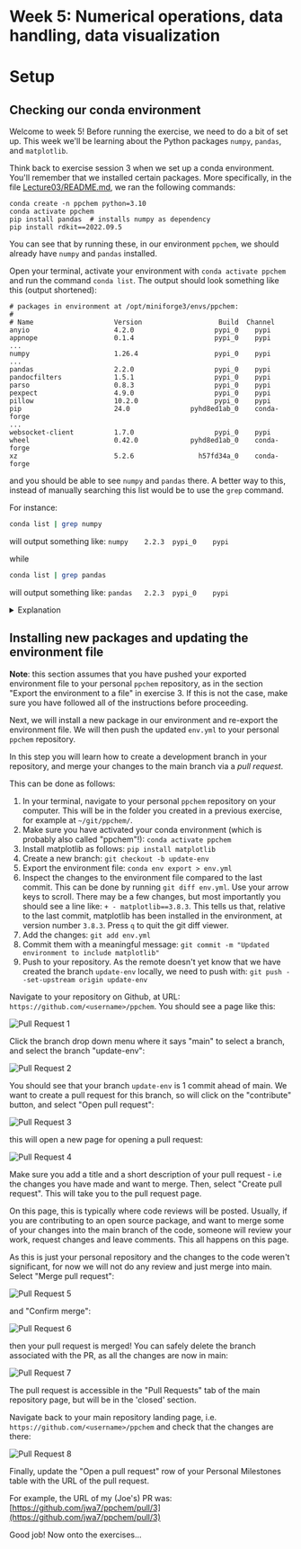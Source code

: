 # Week 5: Numerical operations, data handling, data visualization


# Setup

## Checking our conda environment

Welcome to week 5! Before running the exercise, we need to do a bit of set up. This week
we'll be learning about the Python packages `numpy`, `pandas`, and `matplotlib`.

Think back to exercise session 3 when we set up a conda environment. You'll remember that
we installed certain packages. More specifically, in the file
[Lecture03/README.md](../Lecture03/README.md), we ran the following commands:

```
conda create -n ppchem python=3.10
conda activate ppchem
pip install pandas  # installs numpy as dependency
pip install rdkit==2022.09.5
```

You can see that by running these, in our environment `ppchem`, we should already have
`numpy` and `pandas` installed. 

Open your terminal, activate your environment with `conda activate ppchem` and run the command `conda list`. The output should look something like this (output shortened):

```
# packages in environment at /opt/miniforge3/envs/ppchem:
#
# Name                    Version                   Build  Channel
anyio                     4.2.0                    pypi_0    pypi
appnope                   0.1.4                    pypi_0    pypi
...
numpy                     1.26.4                   pypi_0    pypi
...
pandas                    2.2.0                    pypi_0    pypi
pandocfilters             1.5.1                    pypi_0    pypi
parso                     0.8.3                    pypi_0    pypi
pexpect                   4.9.0                    pypi_0    pypi
pillow                    10.2.0                   pypi_0    pypi
pip                       24.0               pyhd8ed1ab_0    conda-forge
...
websocket-client          1.7.0                    pypi_0    pypi
wheel                     0.42.0             pyhd8ed1ab_0    conda-forge
xz                        5.2.6                h57fd34a_0    conda-forge
```

and you should be able to see `numpy` and `pandas` there. A better way to this, instead of manually searching this list would be to use the `grep` command.

For instance:

```bash
conda list | grep numpy
```
will output something like: `numpy    2.2.3  pypi_0    pypi`

while
```bash
conda list | grep pandas
```
will output something like: `pandas   2.2.3  pypi_0    pypi`

<details>
<summary>Explanation</summary>

* `grep` is used to search for text patterns. Here we are searching for the text pattern "numpy" or "pandas" in the output of the command `conda list`
* The pipe symbol `|` connects two commands, sending the output of the first command as input to the second command.
* When you run `conda list | grep numpy`, you're taking all your installed packages (from conda list) and filtering to only show lines containing "numpy".
* This approach is much faster than scanning through a long list manually, as it instantly shows you if and which versions of numpy or pandas are installed in your environment.

</details>

## Installing new packages and updating the environment file

**Note**: this section assumes that you have pushed your exported environment file to your personal
`ppchem` repository, as in the section "Export the environment to a file" in exercise 3. If this is not the case,
make sure you have followed all of the instructions before proceeding.

Next, we will install a new package in our environment and re-export the environment file. We will then push the updated `env.yml` to your personal `ppchem` repository.

In this step you will learn how to create a development branch in your repository, and merge your changes to the main branch via a *pull request*.

This can be done as follows:

1. In your terminal, navigate to your personal `ppchem` repository on your computer. This will be in the folder you created in a previous exercise, for example at `~/git/ppchem/`.
1. Make sure you have activated your conda environment (which is probably also called "ppchem"!): `conda activate ppchem`
1. Install matplotlib as follows: `pip install matplotlib`
1. Create a new branch: `git checkout -b update-env`
1. Export the environment file: `conda env export > env.yml`
1. Inspect the changes to the environment file compared to the last commit. This can be done by running `git diff env.yml`. Use your arrow keys to scroll. There may be a few changes, but most importantly you should see a line like: `+ - matplotlib==3.8.3`. This tells us that, relative to the last commit, matplotlib has been installed in the environment, at version number `3.8.3`. Press `q` to quit the git diff viewer.
1. Add the changes: `git add env.yml`
1. Commit them with a meaningful message: `git commit -m "Updated environment to include matplotlib"`
1. Push to your repository. As the remote doesn't yet know that we have created the branch `update-env` locally, we need to push with: `git push --set-upstream origin update-env`
   
Navigate to your repository on Github, at URL:
`https://github.com/<username>/ppchem`. You should
see a page like this:

![Pull Request 1](../assets/Lecture05/1.png)

Click the branch drop down menu where it says "main" to select a branch, and select the
branch "update-env":

![Pull Request 2](../assets/Lecture05/2.png)

You should see that your branch `update-env` is 1 commit ahead of main. We want to
create a pull request for this branch, so will click on the "contribute" button, and
select "Open pull request":

![Pull Request 3](../assets/Lecture05/3.png)

this will open a new page for opening a pull request:

![Pull Request 4](../assets/Lecture05/4.png)

Make sure you add a title and a short description of your pull request - i.e the changes
you have made and want to merge. Then, select "Create pull request". This will take you
to the pull request page.

On this page, this is typically where code reviews will be posted. Usually, if you are
contributing to an open source package, and want to merge some of your changes into the
main branch of the code, someone will review your work, request changes and leave
comments. This all happens on this page. 

As this is just your personal repository and the changes to the code weren't
significant, for now we will not do any review and just merge into main. Select "Merge
pull request":

![Pull Request 5](../assets/Lecture05/5.png)

and "Confirm merge":


![Pull Request 6](../assets/Lecture05/6.png)

then your pull request is merged! You can safely delete the branch associated with the
PR, as all the changes are now in main:

![Pull Request 7](../assets/Lecture05/7.png)

The pull request is accessible in the "Pull Requests" tab of the main repository page,
but will be in the 'closed' section.

Navigate back to your main repository landing page, i.e.
`https://github.com/<username>/ppchem` and check that the changes are there:

![Pull Request 8](../assets/Lecture05/8.png)

Finally, update the "Open a pull request" row of your Personal Milestones table with the
URL of the pull request.

For example, the URL of my (Joe's) PR was:
[https://github.com/jwa7/ppchem/pull/3](https://github.com/jwa7/ppchem/pull/3)

Good job! Now onto the exercises...